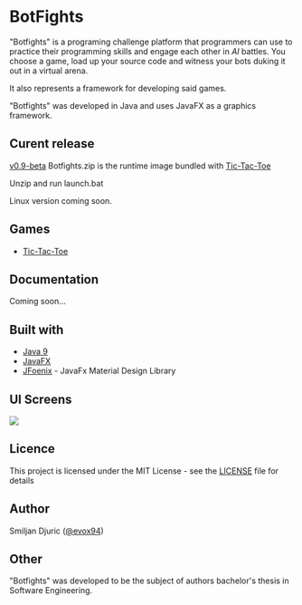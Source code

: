 # BotFights

"Botfights" is a programing challenge platform that programmers can use to practice their programming skills and engage each other in <i>AI</i> battles.
You choose a game, load up your source code and witness your bots duking it out in a virtual arena.

It also represents a framework for developing said games.

"Botfights" was developed in Java and uses JavaFX as a graphics framework.

## Curent release
[v0.9-beta](https://github.com/evox94/BotFights/releases/tag/v0.9-beta) Botfights.zip is the runtime image bundled with [Tic-Tac-Toe](https://github.com/evox94/TicTacToeBotfights)

Unzip and run launch.bat

Linux version coming soon.

## Games

* [Tic-Tac-Toe](https://github.com/evox94/TicTacToeBotfights)

## Documentation

Coming soon...

## Built with

* [Java 9](http://openjdk.java.net/projects/jdk9/)
* [JavaFX](https://en.wikipedia.org/wiki/JavaFX) 
* [JFoenix](http://www.jfoenix.com/) - JavaFx Material Design Library

## UI Screens

<img src="https://image.prntscr.com/image/CFeuS963S5aBNpkFgWcUgA.png" />

## Licence

This project is licensed under the MIT License - see the [LICENSE](https://github.com/evox94/BotFights/blob/master/LICENSE) file for details

## Author

Smiljan Djuric ([@evox94](https://github.com/evox94))

## Other

"Botfights" was developed to be the subject of authors bachelor's thesis in Software Engineering. <br/>

